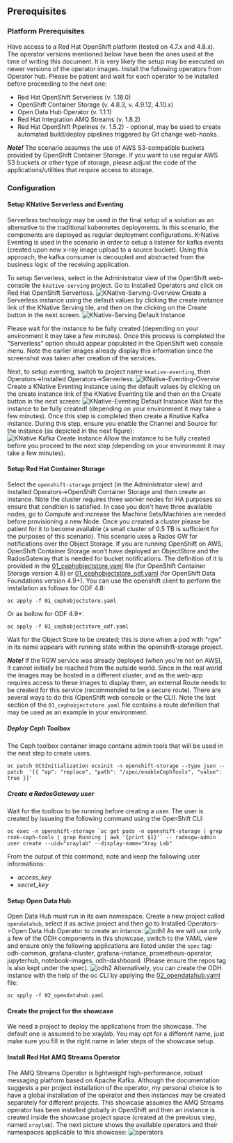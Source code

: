 ## Prerequisites

### Platform Prerequisites

Have access to a Red Hat OpenShift platform (tested on 4.7.x and 4.8.x). The operator versions mentioned below have been the ones used at the time of writing this document. It is very likely the setup may be executed on newer versions of the operator images.
Install the following operators from Operator hub. Please be patient and wait for each operator to be installed before proceeding to the next one:
* Red Hat OpenShift Serverless (v. 1.18.0)
* OpenShift Container Storage (v. 4.8.3, v. 4.9.12, 4.10.x)
* Open Data Hub Operator (v. 1.1.1)
* Red Hat Integration AMQ Streams (v. 1.8.2)
* Red Hat OpenShift Pipelines (v. 1.5.2) - optional, may be used to create automated build/deploy pipelines triggered by Git change web-hooks.

***Note!*** The scenario assumes the use of AWS S3-compatible buckets provided by OpenShift Container Storage. If you want to use regular AWS S3 buckets or other type of storage, please adjust the code of the applications/utilities that require access to storage.

### Configuration

#### Setup KNative Serverless and Eventing
Serverless technology may be used in the final setup of a solution as an alternative to the traditional kubernetes deployments. In this scenario, the components are deployed as regular deployment configurations.
K-Native Eventing is used in the scenario in order to setup a listener for kafka events (created upon new x-ray image upload to a source bucket). 
Using this approach, the kafka consumer is decoupled and abstracted from the business logic of the receiving application.

To setup Serverless, select in the Administrator view of the OpenShift web-console the `knative-serving` project. Go to Installed Operators and click on Red Hat OpenShift Serverless.
![KNative-Serving-Overview](docs/knative-serving-1.png)
Create a Serverless instance using the default values by clicking the create instance link of the KNative Serving tile, and then on the clicking on the Create button in the next screen.
![KNative-Serving Default Instance](docs/knative-serving-1.png)

Please wait for the instance to be fully created (depending on your environment it may take a few minutes). Once this process is completed the "Serverless" option should appear populated in the OpenShift web console menu. Note the earlier images already display this information since the screenshot was taken after creation of the services.

Next, to setup eventing, switch to project name `knative-eventing`, then Operators->Installed Operators->Serverless:
![KNative-Eventing-Overviw](docs/knative-eventing-1.png)
Create a KNative Eventing instance using the default values by clicking on the create instance link of the KNative Eventing tile and then on the Create button in the next screen:
![KNative-Eventing Default Instance](docs/knative-eventing-1_1.png)
Wait for the instance to be fully created! (depending on your environment it may take a few minutes). Once this step is completed then create a Knative Kafka instance. During this step, ensure you enable the Channel and Source for the instance (as depicted in the next figure):
![KNative Kafka Create Instance](docs/knative-eventing-2.png)
Allow the instance to be fully created before you proceed to the next step (depending on your environment it may take a few minutes).

#### Setup Red Hat Container Storage
Select the `openshift-storage` project (in the Administrator view) and Installed Operators->OpenShift Container Storage and then create an instance. Note the cluster requires three worker nodes for HA purposes so ensure that condition is satisfied. In case you don't have three available nodes, go to Compute and increase the Machine Sets/Machines are needed before provisioning a new Node.
Once you created a cluster please be patient for it to become available (a small cluster of 0.5 TB is sufficient for the purposes of this scenario).
This scenario uses a Rados GW for notifications over the Object Storage. If you are running OpenShift on AWS, OpenShift Container Storage won’t have deployed an ObjectStore and the RadosGateway that is needed for bucket notifications. The definition of it is provided in the [01_cephobjectstore.yaml](01_cephobjectstore.yaml) file (for OpenShift Container Storage version 4.8) or [01_cephobjectstore_odf.yaml](01_cephobjectstore_odf.yaml) (for OpenShift Data Foundations version 4.9+).
You can use the openshift client to perform the installation as follows for ODF 4.8:
```shellscript
oc apply -f 01_cephobjectstore.yaml
```
Or as bellow for ODF 4.9+:
```shellscript
oc apply -f 01_cephobjectstore_odf.yaml
```

Wait for the Object Store to be created; this is done when a pod with "rgw" in its name appears with running state within the openshift-storage project.

***Note!*** If the RGW service was already deployed (when you're not on AWS), it cannot initially be reached from the outside world. Since in the real world the images may be hosted in a different cluster, and as the web-app requires access to these images to display them, an external Route needs to be created for this service (recommended to be a secure route). There are several ways to do this (OpenShift web console or the CLI). Note the last section of the `01_cephobjectstore.yaml` file contains a route definition that may be used as an example in your environment.

##### Deploy Ceph Toolbox
The Ceph toolbox container image contains admin tools that will be used in the next step to create users.
```shellscript
oc patch OCSInitialization ocsinit -n openshift-storage --type json --patch  '[{ "op": "replace", "path": "/spec/enableCephTools", "value": true }]'
```
##### Create a RadosGateway user
Wait for the toolbox to be running before creating a user. The user is created by issueing the following command using the OpenShift CLI:
```shellscript
oc exec -n openshift-storage `oc get pods -n openshift-storage | grep rook-ceph-tools | grep Running | awk '{print $1}'` -- radosgw-admin user create --uid="xraylab" --display-name="Xray Lab"
```
From the output of this command, note and keep the following user informations:

* *access_key*
* *secret_key*


#### Setup Open Data Hub 
Open Data Hub must run in its own namespace. Create a new project called `opendatahub`, select it as active project and then go to Installed Operators->Open Data Hub Operator to create an intance:
![odh1](docs/odh-1-new.png)
As we will use only a few of the ODH components in this showcase, switch to the YAML view and ensure only the following applications are listed under the `spec` tag: odh-common, grafana-cluster, grafana-instance, prometheus-operator, jupyterhub, notebook-images, odh-dashboard. (Please ensure the repos tag is also kept under the spec).
![odh2](docs/odh-2-new.png)
Alternatively, you can create the ODH instance with the help of the oc CLI by applying the [02_opendatahub.yaml](02_opendatahub.yaml) file:
```shellscript
oc apply -f 02_opendatahub.yaml
```

#### Create the project for the showcase
We need a project to deploy the applications from the showcase. The default one is assumed to be xraylab. You may opt for a different name, just make sure you fill in the right name in later steps of the showcase setup.

#### Install Red Hat AMQ Streams Operator
The AMQ Streams Operator is lightweight high-performance, robust messaging platform based on Apache Kafka. Although the documentation suggests a per project installation of the operator, my personal choice is to have a global installation of the operator and then instances may be created separately for different projects. This showcase assumes the AMQ Streams operator has been installed globally in OpenShift and then an instance is created inside the showcase project space (created at the previous step, named ```xraylab```). 
The next picture shows the available operators and their namespaces applicable to this showcase:
![operators](docs/operators-list.png)



